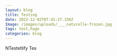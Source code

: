 ```yaml
---
layout: blog
title: Testing
date: 2022-12-02T07:41:27.336Z
Image: /images/uploads/____naturelle-frozen.jpg
tags: test,hugo
categories: blog
---
```

NT﻿estetlify Tes